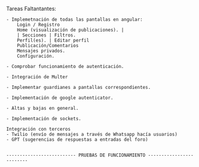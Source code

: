 Tareas Faltantantes:

    - Implemetnación de todas las pantallas en angular:
        Login / Registro
        Home (visualización de publicaciones). |
        | Secciones | Filtros.
        Perfil(es). | Editar perfil
        Publicación/Comentarios
        Mensajes privados.
        Configuración.
    
    - Comprobar funcionamiento de autenticación.

    - Integración de Multer

    - Implementar guardianes a pantallas correspondientes.

    - Implementación de google autenticator.

    - Altas y bajas en general.

    - Implementación de sockets.

    Integración con terceros
    - Twilio (envío de mensajes a través de Whatsapp hacía usuarios)
    - GPT (sugerencias de respuestas a entradas del foro)


    -------------------------- PRUEBAS DE FUNCIONAMIENTO -------------------------